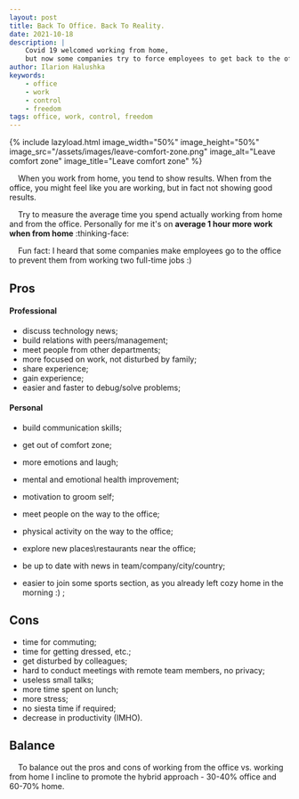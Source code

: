 ```yaml
---
layout: post
title: Back To Office. Back To Reality.
date: 2021-10-18
description: |
    Covid 19 welcomed working from home, 
    but now some companies try to force employees to get back to the office.
author: Ilarion Halushka
keywords:
    - office
    - work
    - control
    - freedom
tags: office, work, control, freedom
---
```


{% include lazyload.html image_width="50%" image_height="50%" image_src="/assets/images/leave-comfort-zone.png" image_alt="Leave comfort zone" image_title="Leave comfort zone" %}

&nbsp;&nbsp;&nbsp; When you work from home, you tend to show results.
When from the office, you might feel like you are working, but in fact not showing good results.

&nbsp;&nbsp;&nbsp; Try to measure the average time you spend
actually working from home and from the office.
Personally for me it's on **average 1 hour more work when from home** :thinking-face:

&nbsp;&nbsp;&nbsp; Fun fact: I heard that some companies make employees go to the office
to prevent them from working two full-time jobs :)

## Pros

#### Professional
* discuss technology news;
* build relations with peers/management;
* meet people from other departments;
* more focused on work, not disturbed by family;
* share experience;
* gain experience;
* easier and faster to debug/solve problems;

#### Personal
* build communication skills;
* get out of comfort zone;
* more emotions and laugh;
* mental and emotional health improvement;
* motivation to groom self;


* meet people on the way to the office;
* physical activity on the way to the office;
* explore new places\restaurants near the office;
* be up to date with news in team/company/city/country;
* easier to join some sports section, as you already left cozy home in the morning :) ;


## Cons
* time for commuting;
* time for getting dressed, etc.;
* get disturbed by colleagues;
* hard to conduct meetings with remote team members, no privacy;
* useless small talks;
* more time spent on lunch;
* more stress;
* no siesta time if required;
* decrease in productivity (IMHO).


## Balance
&nbsp;&nbsp;&nbsp; To balance out the pros and cons of working from the office vs. working from home
I incline to promote the hybrid approach - 30-40% office and 60-70% home.
